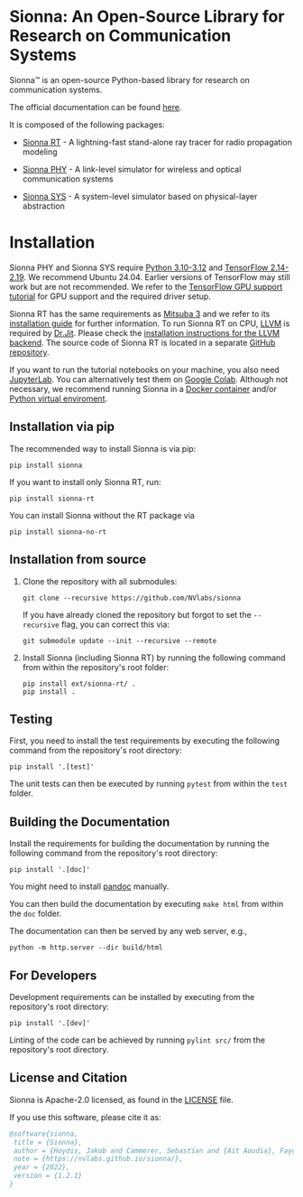 <!--
SPDX-FileCopyrightText: Copyright (c) 2021-2025 NVIDIA CORPORATION & AFFILIATES. All rights reserved.
SPDX-License-Identifier: Apache-2.0
-->
# Sionna: An Open-Source Library for Research on Communication Systems

Sionna&trade; is an open-source Python-based library for research on
communication systems.

The official documentation can be found
[here](https://nvlabs.github.io/sionna/).

It is composed of the following packages:

- [Sionna RT](https://nvlabs.github.io/sionna/rt/index.html) -
    A lightning-fast stand-alone ray tracer for radio propagation modeling

- [Sionna PHY](https://nvlabs.github.io/sionna/phy/index.html) -
    A link-level simulator for wireless and optical communication systems

- [Sionna SYS](https://nvlabs.github.io/sionna/sys/index.html) -
    A system-level simulator based on physical-layer abstraction

# Installation
Sionna PHY and Sionna SYS require [Python 3.10-3.12](https://www.python.org/) and [TensorFlow 2.14-2.19](https://www.tensorflow.org/install). We recommend Ubuntu 24.04. Earlier versions of TensorFlow may still work but are not recommended. We refer to the [TensorFlow GPU support tutorial](https://www.tensorflow.org/install/gpu) for GPU support and the required driver setup.

Sionna RT has the same requirements as [Mitsuba
3](https://github.com/mitsuba-renderer/mitsuba3) and we refer to its
[installation guide](https://mitsuba.readthedocs.io/en/stable/) for further
information. To run Sionna RT on CPU, [LLVM](https://llvm.org) is required by
[Dr.Jit](https://drjit.readthedocs.io/en/stable/). Please check the
[installation instructions for the LLVM
backend](https://drjit.readthedocs.io/en/latest/what.html#backends). The source
code of Sionna RT is located in a separate [GitHub repository](https://github.com/NVlabs/sionna-rt).

If you want to run the tutorial notebooks on your machine, you also need
[JupyterLab](https://jupyter.org/). You can alternatively test them on [Google
Colab](https://colab.research.google.com/). Although not necessary, we recommend
running Sionna in a [Docker container](https://www.docker.com) and/or [Python virtual
enviroment](https://docs.python.org/3/library/venv.html).

## Installation via pip
The recommended way to install Sionna is via pip:
```
pip install sionna
```

If you want to install only Sionna RT, run:
```
pip install sionna-rt
```

You can install Sionna without the RT package via
```
pip install sionna-no-rt
```

## Installation from source
1. Clone the repository with all submodules:
    ```
    git clone --recursive https://github.com/NVlabs/sionna
    ```
    If you have already cloned the repository but forgot to set the `--recursive`
    flag, you can correct this via:
    ```
    git submodule update --init --recursive --remote
    ```
2. Install Sionna (including Sionna RT) by running the following command from within the repository's
   root folder:
    ```
    pip install ext/sionna-rt/ .
    pip install .
    ```

## Testing
First, you need to install the test requirements by executing the
following command from the repository's root directory:

```
pip install '.[test]'
```

The unit tests can then be executed by running ``pytest`` from within the
``test`` folder.

## Building the Documentation
Install the requirements for building the documentation by running the following
command from the repository's root directory:

```
pip install '.[doc]'
```

You might need to install [pandoc](https://pandoc.org) manually.

You can then build the documentation by executing ``make html`` from within the ``doc`` folder.

The documentation can then be served by any web server, e.g.,

```
python -m http.server --dir build/html
```

## For Developers

Development requirements can be installed by executing from the repository's root directory:

```
pip install '.[dev]'
```

Linting of the code can be achieved by running ```pylint src/``` from the repository's root directory.

## License and Citation

Sionna is Apache-2.0 licensed, as found in the [LICENSE](https://github.com/nvlabs/sionna/blob/main/LICENSE) file.

If you use this software, please cite it as:
```bibtex
@software{sionna,
 title = {Sionna},
 author = {Hoydis, Jakob and Cammerer, Sebastian and {Ait Aoudia}, Fayçal and Nimier-David, Merlin and Maggi, Lorenzo and Marcus, Guillermo and Vem, Avinash and Keller, Alexander},
 note = {https://nvlabs.github.io/sionna/},
 year = {2022},
 version = {1.2.1}
}
```
